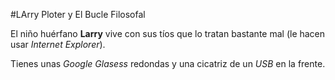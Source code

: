 #LArry Ploter y El Bucle Filosofal

El niño huérfano **Larry** vive con sus tíos que lo tratan bastante mal
(le hacen usar *Internet Explorer*).

Tienes unas *Google Glasess* redondas y una cicatriz de un *USB* en la frente.